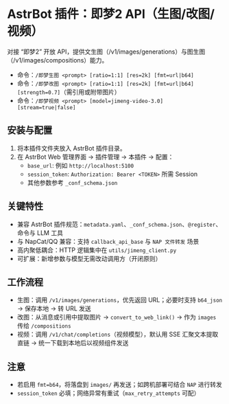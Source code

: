 # AstrBot 插件：即梦2 API（生图/改图/视频）

对接 “即梦2” 开放 API，提供文生图（/v1/images/generations）与图生图（/v1/images/compositions）能力。

- 命令：`/即梦生图 <prompt> [ratio=1:1] [res=2k] [fmt=url|b64]`
- 命令：`/即梦改图 <prompt> [ratio=1:1] [res=2k] [fmt=url|b64] [strength=0.7]`（需引用或附带图片）
- 命令：`/即梦视频 <prompt> [model=jimeng-video-3.0] [stream=true|false]`

## 安装与配置

1. 将本插件文件夹放入 AstrBot 插件目录。
2. 在 AstrBot Web 管理界面 → 插件管理 → 本插件 → 配置：
   - `base_url`: 例如 `http://localhost:5100`
   - `session_token`: `Authorization: Bearer <TOKEN>` 所需 Session
   - 其他参数参考 `_conf_schema.json`

## 关键特性

- 兼容 AstrBot 插件规范：`metadata.yaml`、`_conf_schema.json`、`@register`、命令与 LLM 工具
- 与 NapCat/QQ 兼容：支持 `callback_api_base` 与 `NAP 文件转发` 场景
- 高内聚低耦合：HTTP 逻辑集中在 `utils/jimeng_client.py`
- 可扩展：新增参数与模型无需改动调用方（开闭原则）

## 工作流程

- 生图：调用 `/v1/images/generations`，优先返回 URL；必要时支持 `b64_json` → 保存本地 → 转 URL 发送
- 改图：从消息或引用中提取图片 → `convert_to_web_link()` → 作为 `images` 传给 `/compositions`
- 视频：调用 `/v1/chat/completions`（视频模型），默认用 SSE 汇聚文本提取直链 → 统一下载到本地后以视频组件发送

## 注意

- 若启用 `fmt=b64`，将落盘到 `images/` 再发送；如跨机部署可结合 `NAP` 进行转发
- `session_token` 必填；网络异常有重试（`max_retry_attempts` 可配）
